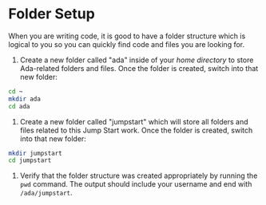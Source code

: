 # Folder Setup

When you are writing code, it is good to have a folder structure which is logical to you so you can quickly find code and files you are looking for.

1. Create a new folder called "ada" inside of your _home directory_ to store Ada-related folders and files. Once the folder is created, switch into that new folder:    
```bash
cd ~
mkdir ada
cd ada
```
1. Create a new folder called "jumpstart" which will store all folders and files related to this Jump Start work. Once the folder is created, switch into that new folder:  
```bash
mkdir jumpstart
cd jumpstart
```
1. Verify that the folder structure was created appropriately by running the `pwd` command. The output should include your username and end with `/ada/jumpstart`.
